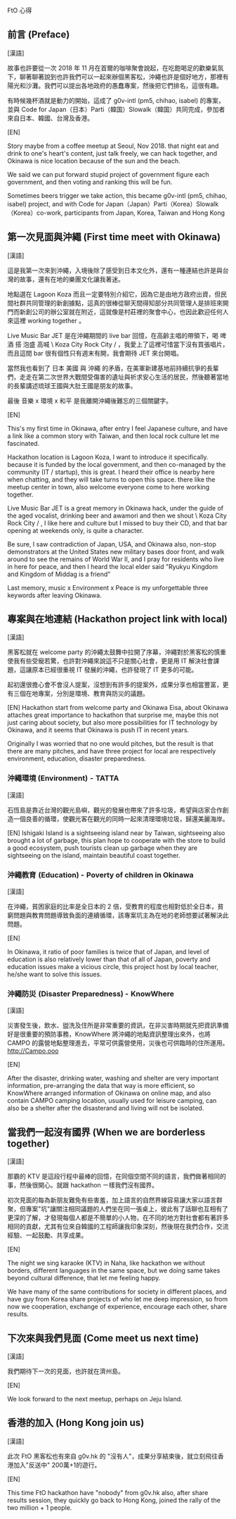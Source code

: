 FtO 心得

## 前言 (Preface)

[漢語]

故事也許要從一次 2018 年 11 月在首爾的咖啡聚會說起，在吃飽喝足的歡樂氣氛下，聊著聊著說到也許我們可以一起來辦個黑客松，沖繩也許是個好地方，那裡有陽光和沙灘。我們可以提出各地政府的愚蠢專案，然後把它們排名，這很有趣。

有時候幾杯酒就是動力的開始，這成了 g0v-intl (pm5, chihao, isabel) 的專案，並與 Code for Japan（日本）Parti（韓国）Slowalk（韓国）共同完成，參加者來自日本、韓國、台灣及香港。

[EN]

Story maybe from a coffee meetup at Seoul, Nov 2018. that night eat and drink to one's heart's content, just talk freely, we can hack together, and Okinawa is nice location because of the sun and the beach.

We said we can put forward stupid project of government figure each government, and then voting and ranking this will be fun.

Sometimes beers trigger we take action, this became g0v-intl (pm5, chihao, isabel) project, and with Code for Japan（Japan）Parti（Korea）Slowalk（Korea）co-work, participants from Japan, Korea, Taiwan and Hong Kong

## 第一次見面與沖繩 (First time meet with Okinawa)

[漢語]

這是我第一次來到沖繩，入境後除了感受到日本文化外，還有一種連結也許是與台灣的故事，還有在地的樂團文化讓我著迷。

地點選在 Lagoon Koza 而且一定要特別介紹它，因為它是由地方政府出資，但民間社群共同管理的新創據點，這真的很棒從聊天間得知部分共同管理人是排班來開門而新創公司的辦公室就在附近，這就像是村莊裡的聚會中心，也因此歡迎任何人來這裡 working together 。

Live Music Bar JET 是在沖繩期間的 live bar 回憶，在高齡主唱的帶領下，喝 啤酒 搭 泡盛 高喊 \ Koza City Rock City / ，我愛上了這裡可惜當下沒有買張唱片，而且這間 bar 很有個性只有週末有開，我會期待 JET 來台開唱。

當然我也看到了 日本 美國 與 沖繩 的矛盾，在美軍新建基地前持續抗爭的長輩們，走走在第二次世界大戰間受傷害的遺址與祈求安心生活的居民，然後聽著當地的長輩講述琉球王國與大肚王國是朋友的故事。

最後 音樂 x 環境 x 和平 是我離開沖繩後難忘的三個關鍵字。

[EN]

This's my first time in Okinawa, after entry I feel Japanese culture, and have a link like a common story with Taiwan, and then local rock culture let me fascinated.

Hackathon location is Lagoon Koza, I want to introduce it specifically. because it is funded by the local government, and then co-managed by the community (IT / startup), this is great. I heard their office is nearby here when chatting, and they will take turns to open this space. there like the meetup center in town, also welcome everyone come to here working together.

Live Music Bar JET is a great memory in Okinawa hack, under the guide of the aged vocalist, drinking beer and awamori and then we shout \ Koza City Rock City / , I like here and culture but I missed to buy their CD, and that bar opening at weekends only, is quite a character.

Be sure, I saw contradiction of Japan, USA, and Okinawa also, non-stop demonstrators at the United States new military bases door front, and walk around to see the remains of World War II, and I pray for residents who live in here for peace, and then I heard the local elder said "Ryukyu Kingdom and Kingdom of Middag is a friend"

Last memory, music x Environment x Peace is my unforgettable three keywords after leaving Okinawa.


## 專案與在地連結 (Hackathon project link with local)

[漢語]

黑客松就在 welcome party 的沖繩太鼓舞中拉開了序幕，沖繩對於黑客松的慎重使我有些受寵若驚，也許對沖繩來說這不只是關心社會，更是用 IT 解決社會課題，這讓原本已經很重視 IT 發展的沖繩，也許發現了 IT 更多的可能。

起初還很擔心會不會沒人提案，沒想到有許多的提案外，成果分享也相當豐富，更有三個在地專案，分別是環境、教育與防災的議題。

[EN]
Hackathon start from welcome party and Okinawa Eisa,  about Okinawa attaches great importance to hackathon that surprise me, maybe this not just caring about society, but also more possibilities for IT technology by Okinawa, and it seems that Okinawa is push IT in recent years.

Originally I was worried that no one would pitches, but the result is that there are many pitches, and have three project for local are respectively environment, education, disaster preparedness.

### 沖繩環境 (Environment)  -  TATTA

[漢語]

石恆島是靠近台灣的觀光島嶼，觀光的發展也帶來了許多垃圾，希望與店家合作創造一個良善的循環，使觀光客在觀光的同時一起來清理環境垃圾，歸還美麗海岸。

[EN]
Ishigaki Island is a sightseeing island near by Taiwan, sightseeing also brought a lot of garbage, this plan hope to cooperate with the store to build a good ecosystem, push tourists clean up garbage when they are sightseeing on the island, maintain beautiful coast together.

### 沖繩教育  (Education) -  Poverty of children in Okinawa

[漢語]

在沖繩，貧困家庭的比率是全日本的 2 倍，受教育的程度也相對低於全日本，貧窮問題與教育問題導致負面的連續循環，該專案坑主為在地的老師想要試著解決此問題。

[EN]

In Okinawa, it ratio of poor families is twice that of Japan, and level of education is also relatively lower than that of all of Japan, poverty and education issues make a vicious circle, this project host by local teacher, he/she want to solve this issues.

### 沖繩防災  (Disaster Preparedness) -  KnowWhere

[漢語]

災害發生後，飲水、盥洗及住所是非常重要的資訊，在非災害時期就先把資訊準備好是很重要的預防事務，KnowWhere 將沖繩的地點資訊整理出來外，也將 CAMPO 的露營地點整理進去，平常可供露營使用，災後也可供臨時的住所運用。 http://Campo.ooo

[EN]

After the disaster, drinking water, washing and shelter are very important information, pre-arranging the data that way is more efficient, so KnowWhere arranged information of Okinawa on online map, and also contain CAMPO camping location, usually used for leisure camping, can also be a shelter after the disasterand and living will not be isolated.

## 當我們一起沒有國界 (When we are borderless together)

[漢語]

那霸的 KTV 是這段行程中最棒的回憶，在同個空間不同的語言，我們做著相同的事，然後很開心。就跟 hackathon ㄧ樣我們沒有國界。

初次見面的每為新朋友難免有些害羞，加上語言的自然界線容易讓大家以語言群聚，但專案"坑"讓關注相同議題的人們坐在同一張桌上，彼此有了話聊也互相有了更深的了解，才發現每個人都是不簡單的小人物，在不同的地方對社會都有著許多相同的貢獻，尤其有位來自韓國的工程師讓我印象深刻，然後現在我們合作，交流經驗、一起鼓勵、共享成果。

[EN]

The night we sing karaoke (KTV) in Naha, like hackathon we without borders, different languages in the same space, but we doing same takes beyond cultural difference, that let me feeling happy.

We have many of the same contributions for society in different places, and have guy from Korea share projects of who let me deep impression, so from now we cooperation, exchange of experience, encourage each other, share results.

## 下次來與我們見面 (Come meet us next time)

[漢語]

我們期待下一次的見面，也許就在濟州島。

[EN]

We look forward to the next meetup, perhaps on Jeju Island.




## 香港的加入 (Hong Kong join us)

[漢語]

此次 FtO 黑客松也有來自 g0v.hk 的 "沒有人"，成果分享結束後，就立刻飛往香港加入"反送中" 200萬+1的遊行。

[EN]

This time FtO hackathon have "nobody" from g0v.hk also, after share results session, they quickly go back to Hong Kong, joined the rally of the two million + 1 people.